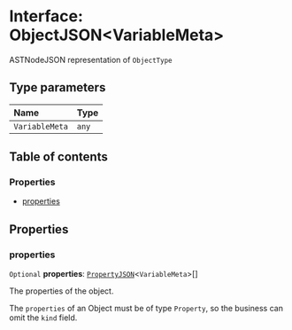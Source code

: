 # Interface: ObjectJSON\<VariableMeta>

ASTNodeJSON representation of `ObjectType`

## Type parameters

| Name | Type |
| :------ | :------ |
| `VariableMeta` | `any` |

## Table of contents

### Properties

* [properties](/en/auto-docs/fixed-layout-editor/interfaces/ObjectJSON.md#properties)

## Properties

### properties

`Optional` **properties**: [`PropertyJSON`](/en/auto-docs/fixed-layout-editor/types/PropertyJSON.md)<`VariableMeta`>\[]

The properties of the object.

The `properties` of an Object must be of type `Property`, so the business can omit the `kind` field.
